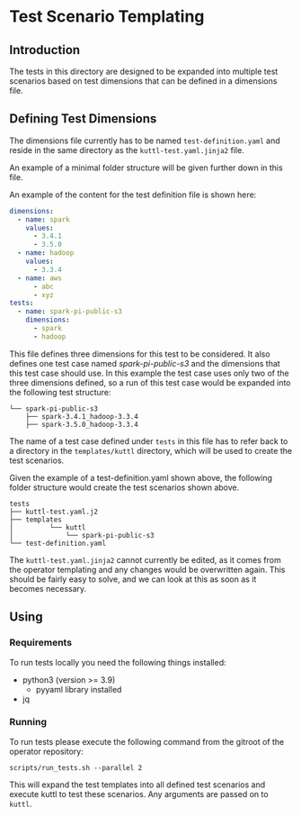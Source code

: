 # Test Scenario Templating

## Introduction

The tests in this directory are designed to be expanded into multiple test scenarios based on test dimensions that can be defined in a dimensions file.

## Defining Test Dimensions

The dimensions file currently has to be named `test-definition.yaml` and reside in the same directory as the `kuttl-test.yaml.jinja2` file.

An example of a minimal folder structure will be given further down in this file.

An example of the content for the test definition file is shown here:

````yaml
dimensions:
  - name: spark
    values:
      - 3.4.1
      - 3.5.0
  - name: hadoop
    values:
      - 3.3.4
  - name: aws
      - abc
      - xyz
tests:
  - name: spark-pi-public-s3
    dimensions:
      - spark
      - hadoop
````

This file defines three dimensions for this test to be considered.
It also defines one test case named _spark-pi-public-s3_ and the dimensions that this test case should use.
In this example the test case uses only two of the three dimensions defined, so a run of this test case would be expanded into the following test structure:

````text
└── spark-pi-public-s3
    ├── spark-3.4.1_hadoop-3.3.4
    ├── spark-3.5.0_hadoop-3.3.4
````

The name of a test case defined under `tests` in this file has to refer back to a directory in the `templates/kuttl` directory, which will be used to create the test scenarios.

Given the example of a test-definition.yaml shown above, the following folder structure would create the test scenarios shown above.

````text
tests
├── kuttl-test.yaml.j2
├── templates
│         └── kuttl
│             └── spark-pi-public-s3
└── test-definition.yaml
````

The `kuttl-test.yaml.jinja2` cannot currently be edited, as it comes from the operator templating and any changes would be overwritten again.
This should be fairly easy to solve, and we can look at this as soon as it becomes necessary.

## Using

### Requirements

To run tests locally you need the following things installed:

- python3 (version >= 3.9)
  - pyyaml library installed
- jq

### Running

To run tests please execute the following command from the gitroot of the operator repository:

`scripts/run_tests.sh --parallel 2`

This will expand the test templates into all defined test scenarios and execute kuttl to test these scenarios. Any arguments are passed on to `kuttl`.
